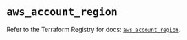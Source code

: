 # `aws_account_region`

Refer to the Terraform Registry for docs: [`aws_account_region`](https://registry.terraform.io/providers/hashicorp/aws/5.57.0/docs/resources/account_region).
